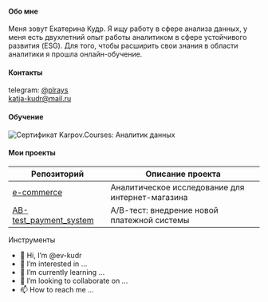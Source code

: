 #### Обо мне
Меня зовут Екатерина Кудр. Я ищу работу в сфере анализа данных, у меня есть двухлетний опыт работы аналитиком в сфере устойчивого развития (ESG). 
Для того, чтобы расширить свои знания в области аналитики я прошла онлайн-обучение.

#### Контакты
telegram: [@plrays](https://t.me/plrays)   
katja-kudr@mail.ru

#### Обучение
<img alt="Сертификат Karpov.Courses: Аналитик данных" src="https://github.com/ev-kudr/ev-kudr/assets/144243817/9b9ed974-933e-4fd1-8a50-46865afc5109">

#### Мои проекты
**Репозиторий**| **Описание проекта**
--- | ---
[e-commerce](https://github.com/ev-kudr/e-commerce) | Аналитическое исследование для интернет-магазина
[AB-test_payment_system](https://github.com/ev-kudr/AB-test_payment_system) | А/В-тест: внедрение новой платежной системы

Инструменты

- 👋 Hi, I’m @ev-kudr
- 👀 I’m interested in ...
- 🌱 I’m currently learning ...
- 💞️ I’m looking to collaborate on ...
- 📫 How to reach me ...

<!---
ev-kudr/ev-kudr is a ✨ special ✨ repository because its `README.md` (this file) appears on your GitHub profile.
You can click the Preview link to take a look at your changes.
--->
